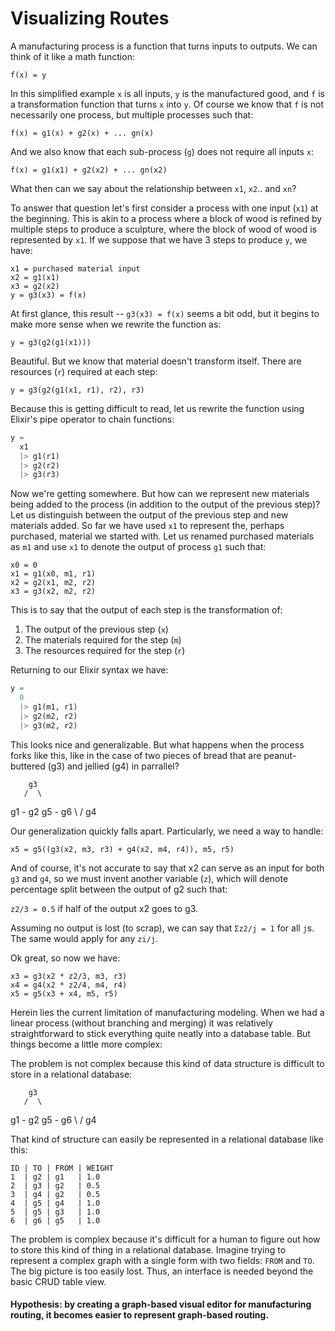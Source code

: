 # Visualizing Routes

A manufacturing process is a function that turns inputs to outputs. We can think of it like a math function:

`f(x) = y`

In this simplified example `x` is all inputs, `y` is the manufactured good, and `f` is a transformation function that turns `x` into `y`. Of course we know that `f` is not necessarily one process, but multiple processes such that:

`f(x) = g1(x) + g2(x) + ... gn(x)`

And we also know that each sub-process (`g`) does not require all inputs `x`:

`f(x) = g1(x1) + g2(x2) + ... gn(x2)`

What then can we say about the relationship between `x1`, `x2`.. and `xn`?

To answer that question let's first consider a process with one input (`x1`) at the beginning. This is akin to a process where a block of wood is refined by multiple steps to produce a sculpture, where the block of wood of wood is represented by `x1`. If we suppose that we have 3 steps to produce `y`, we have:

```
x1 = purchased material input
x2 = g1(x1)
x3 = g2(x2)
y = g3(x3) = f(x)
```

At first glance, this result -- `g3(x3) = f(x)` seems a bit odd, but it begins to make more sense when we rewrite the function as:

`y = g3(g2(g1(x1)))`

Beautiful. But we know that material doesn't transform itself. There are resources (`r`) required at each step:

`y = g3(g2(g1(x1, r1), r2), r3)`

Because this is getting difficult to read, let us rewrite the function using Elixir's pipe operator to chain functions:

```elixir
y =
  x1
  |> g1(r1)
  |> g2(r2)
  |> g3(r3)

```

Now we're getting somewhere. But how can we represent new materials being added to the process (in addition to the output of the previous step)? Let us distinguish between the output of the previous step and new materials added. So far we have used `x1` to represent the, perhaps purchased, material we started with. Let us renamed purchased materials as `m1` and use `x1` to denote the output of process `g1` such that:

```
x0 = 0
x1 = g1(x0, m1, r1)
x2 = g2(x1, m2, r2)
x3 = g3(x2, m2, r2)
```

This is to say that the output of each step is the transformation of:
1. The output of the previous step (`x`)
2. The materials required for the step (`m`)
3. The resources required for the step (`r`)

Returning to our Elixir syntax we have:

```elixir
y = 
  0
  |> g1(m1, r1)
  |> g2(m2, r2)
  |> g3(m2, r2)
```

This looks nice and generalizable. But what happens when the process forks like this, like in the case of two pieces of bread that are peanut-buttered (g3) and jellied (g4) in parrallel?

        g3 
       /  \
g1 - g2    g5 - g6
       \  /
        g4

Our generalization quickly falls apart. Particularly, we need a way to handle:

`x5 = g5((g3(x2, m3, r3) + g4(x2, m4, r4)), m5, r5)`

And of course, it's not accurate to say that x2 can serve as an input for both `g3` and `g4`, so we must invent another variable (`z`), which will denote percentage split between the output of g2 such that:

`z2/3 = 0.5` if half of the output x2 goes to g3.

Assuming no output is lost (to scrap), we can say that `Σz2/j = 1` for all `j`s. The same would apply for any `zi/j`.

Ok great, so now we have:

```
x3 = g3(x2 * z2/3, m3, r3)
x4 = g4(x2 * z2/4, m4, r4)
x5 = g5(x3 + x4, m5, r5)
```

Herein lies the current limitation of manufacturing modeling. When we had a linear process (without branching and merging) it was relatively straightforward to stick everything quite neatly into a database table. But things become a little more complex:

The problem is not complex because this kind of data structure is difficult to store in a relational database:

        g3 
       /  \
g1 - g2    g5 - g6
       \  /
        g4

That kind of structure can easily be represented in a relational database like this:
```
ID | TO | FROM | WEIGHT
1  | g2 | g1   | 1.0
2  | g3 | g2   | 0.5
3  | g4 | g2   | 0.5
4  | g5 | g4   | 1.0
5  | g5 | g3   | 1.0
6  | g6 | g5   | 1.0
```

The problem is complex because it's difficult for a human to figure out how to store this kind of thing in a relational database. Imagine trying to represent a complex graph with a single form with two fields: `FROM` and `TO`. The big picture is too easily lost. Thus, an interface is needed beyond the basic CRUD table view. 

#### Hypothesis: by creating a graph-based visual editor for manufacturing routing, it becomes easier to represent graph-based routing.



